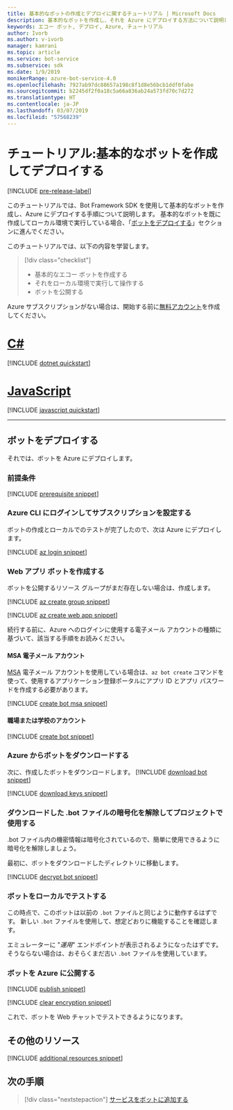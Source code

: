 ```yaml
---
title: 基本的なボットの作成とデプロイに関するチュートリアル | Microsoft Docs
description: 基本的なボットを作成し、それを Azure にデプロイする方法について説明します。
keywords: エコー ボット, デプロイ, Azure, チュートリアル
author: Ivorb
ms.author: v-ivorb
manager: kamrani
ms.topic: article
ms.service: bot-service
ms.subservice: sdk
ms.date: 1/9/2019
monikerRange: azure-bot-service-4.0
ms.openlocfilehash: 7927ab97dc88657a198c8f1d8e56bcb1ddf0fabe
ms.sourcegitcommit: b2245df2f0a18c5a66a836ab24a573fd70c7d272
ms.translationtype: HT
ms.contentlocale: ja-JP
ms.lasthandoff: 03/07/2019
ms.locfileid: "57568239"
---
```

# <a name="tutorial-create-and-deploy-a-basic-bot"></a>チュートリアル:基本的なボットを作成してデプロイする

[!INCLUDE [pre-release-label](../includes/pre-release-label.md)]

このチュートリアルでは、Bot Framework SDK を使用して基本的なボットを作成し、Azure にデプロイする手順について説明します。 基本的なボットを既に作成してローカル環境で実行している場合、「[ボットをデプロイする](#deploy-your-bot)」セクションに進んでください。

このチュートリアルでは、以下の内容を学習します。

> [!div class="checklist"]
> * 基本的なエコー ボットを作成する
> * それをローカル環境で実行して操作する
> * ボットを公開する

Azure サブスクリプションがない場合は、開始する前に[無料アカウント](https://azure.microsoft.com/free/?WT.mc_id=A261C142F)を作成してください。

# <a name="ctabcsharp"></a>[C#](#tab/csharp)

[!INCLUDE [dotnet quickstart](~/includes/quickstart-dotnet.md)]

# <a name="javascripttabjavascript"></a>[JavaScript](#tab/javascript)

[!INCLUDE [javascript quickstart](~/includes/quickstart-javascript.md)]

---

## <a name="deploy-your-bot"></a>ボットをデプロイする

それでは、ボットを Azure にデプロイします。

### <a name="prerequisites"></a>前提条件

[!INCLUDE [prerequisite snippet](~/includes/deploy/snippet-prerequisite.md)]

### <a name="login-to-azure-cli-and-set-your-subscription"></a>Azure CLI にログインしてサブスクリプションを設定する

ボットの作成とローカルでのテストが完了したので、次は Azure にデプロイします。

[!INCLUDE [az login snippet](~/includes/deploy/snippet-az-login.md)]

### <a name="create-a-web-app-bot"></a>Web アプリ ボットを作成する

ボットを公開するリソース グループがまだ存在しない場合は、作成します。

[!INCLUDE [az create group snippet](~/includes/deploy/snippet-az-create-group.md)]

[!INCLUDE [az create web app snippet](~/includes/deploy/snippet-create-web-app.md)]

続行する前に、Azure へのログインに使用する電子メール アカウントの種類に基づいて、該当する手順をお読みください。

#### <a name="msa-email-account"></a>MSA 電子メール アカウント

[MSA](https://en.wikipedia.org/wiki/Microsoft_account) 電子メール アカウントを使用している場合は、`az bot create` コマンドを使って、使用するアプリケーション登録ポータルにアプリ ID とアプリ パスワードを作成する必要があります。

[!INCLUDE [create bot msa snippet](~/includes/deploy/snippet-create-bot-msa.md)]

#### <a name="business-or-school-account"></a>職場または学校のアカウント

[!INCLUDE [create bot snippet](~/includes/deploy/snippet-create-bot.md)]

### <a name="download-the-bot-from-azure"></a>Azure からボットをダウンロードする

次に、作成したボットをダウンロードします。 
[!INCLUDE [download bot snippet](~/includes/deploy/snippet-download-bot.md)]

[!INCLUDE [download keys snippet](~/includes/snippet-abs-key-download.md)]

### <a name="decrypt-the-downloaded-bot-file-and-use-in-your-project"></a>ダウンロードした .bot ファイルの暗号化を解除してプロジェクトで使用する

.bot ファイル内の機密情報は暗号化されているので、簡単に使用できるように暗号化を解除しましょう。 

最初に、ボットをダウンロードしたディレクトリに移動します。

[!INCLUDE [decrypt bot snippet](~/includes/deploy/snippet-decrypt-bot.md)]

### <a name="test-your-bot-locally"></a>ボットをローカルでテストする

この時点で、このボットは以前の `.bot` ファイルと同じように動作するはずです。 新しい `.bot` ファイルを使用して、想定どおりに機能することを確認します。

エミュレーターに "*運用*" エンドポイントが表示されるようになったはずです。 そうならない場合は、おそらくまだ古い `.bot` ファイルを使用しています。

### <a name="publish-your-bot-to-azure"></a>ボットを Azure に公開する

<!-- TODO: re-encrypt your .bot file? -->

[!INCLUDE [publish snippet](~/includes/deploy/snippet-publish.md)]

<!-- TODO: If we tell them to re-encrypt, this step is not necessary. -->

[!INCLUDE [clear encryption snippet](~/includes/deploy/snippet-clear-encryption.md)]

これで、ボットを Web チャットでテストできるようになります。

## <a name="additional-resources"></a>その他のリソース

[!INCLUDE [additional resources snippet](~/includes/deploy/snippet-additional-resources.md)]

## <a name="next-steps"></a>次の手順
> [!div class="nextstepaction"]
> [サービスをボットに追加する](bot-builder-tutorial-add-qna.md)

